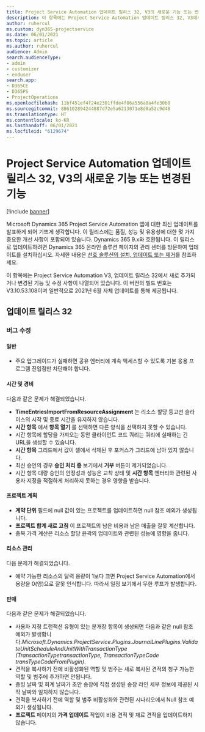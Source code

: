 ```yaml
---
title: Project Service Automation 업데이트 릴리스 32, V3의 새로운 기능 또는 변경된 기능
description: 이 항목에는 Project Service Automation 업데이트 릴리스 32, V3에서 사용할 수 있는 기능 및 수정 사항이 나열되어 있습니다.
author: ruhercul
ms.custom: dyn365-projectservice
ms.date: 06/01/2021
ms.topic: article
ms.author: ruhercul
audience: Admin
search.audienceType:
- admin
- customizer
- enduser
search.app:
- D365CE
- D365PS
- ProjectOperations
ms.openlocfilehash: 11bf451ef4f24e2301ffde4f86a556a8a4fe30b0
ms.sourcegitcommit: 886102894244887d72e5a6213071e8d8a52c9d48
ms.translationtype: HT
ms.contentlocale: ko-KR
ms.lasthandoff: 06/01/2021
ms.locfileid: "6129674"
---
```

# <a name="whats-new-or-changed-in-project-service-automation-update-release-32-v3"></a>Project Service Automation 업데이트 릴리스 32, V3의 새로운 기능 또는 변경된 기능

[!include [banner](../includes/psa-now-project-operations.md)]

Microsoft Dynamics 365 Project Service Automation 앱에 대한 최신 업데이트를 발표하게 되어 기쁘게 생각합니다. 이 릴리스에는 품질, 성능 및 유용성에 대한 몇 가지 중요한 개선 사항이 포함되어 있습니다. Dynamics 365 9.x와 호환됩니다. 이 릴리스로 업데이트하려면 Dynamics 365 온라인 솔루션 페이지의 관리 센터를 방문하여 업데이트를 설치하십시오. 자세한 내용은 [선호 솔루션의 설치, 업데이트 또는 제거](/power-platform/admin/install-remove-preferred-solution)를 참조하세요.

이 항목에는 Project Service Automation V3, 업데이트 릴리스 32에서 새로 추가되거나 변경된 기능 및 수정 사항이 나열되어 있습니다. 이 버전의 빌드 번호는 V3.10.53.108이며 일반적으로 2021년 6월 자체 업데이트를 통해 제공됩니다.

## <a name="update-release-32"></a>업데이트 릴리스 32

### <a name="bug-fixes"></a>버그 수정

#### <a name="general"></a>일반

- 주요 업그레이드가 실패하면 공유 엔터티에 계속 액세스할 수 있도록 기본 응용 프로그램 진입점만 차단해야 합니다.

#### <a name="time-and-expense"></a>시간 및 경비

다음과 같은 문제가 해결되었습니다.

- **TimeEntriesImportFromResourceAssignment** 는 리소스 할당 등고선 슬라이스의 시작 및 종료 시간을 유지하지 않습니다.
- **시간 항목** 에서 **항목 열기** 를 선택하면 다른 양식을 선택하지 못할 수 있습니다.
- 시간 항목에 할당을 가져오는 동안 클라이언트 코드 쿼리는 쿼리에 실패하는 긴 URL을 생성할 수 있습니다.
- **시간 항목** 그리드에서 값이 셀에서 삭제된 후 포커스가 그리드에 남아 있지 않습니다.
- 최신 승인의 경우 **승인 처리 중** 보기에서 **거부** 버튼이 제거되었습니다.
- 시간 항목 대량 승인의 안정성과 성능은 교착 상태 및 **시간 항목** 엔터티와 관련된 사용자 지정을 적절하게 처리하지 못하는 경우 영향을 받습니다.

#### <a name="project-planning"></a>프로젝트 계획

- **계약 단위** 필드에 null 값이 있는 프로젝트를 업데이트하면 null 참조 예외가 생성됩니다.
- **프로젝트 합계 새로 고침** 이 프로젝트의 남은 비용과 남은 매출을 잘못 계산합니다.
- 중복 가격 계산은 리소스 할당 윤곽의 업데이트와 관련된 성능에 영향을 줍니다.

#### <a name="resource-management"></a>리소스 관리

다음 문제가 해결되었습니다.

- 예약 가능한 리소스의 달력 용량이 1보다 크면 Project Service Automation에서 용량을 0(영)으로 잘못 인식합니다. 따라서 일정 보기에서 무한 루프가 발생합니다.

#### <a name="sales"></a>판매

다음과 같은 문제가 해결되었습니다.

- 사용자 지정 트랜잭션 유형이 있는 분개장 항목이 생성되면 다음과 같은 null 참조 예외가 발생합니다.*Microsoft.Dynamics.ProjectService.Plugins.JournalLinePlugins.ValidateUnitScheduleAndUnitWithTransactionType (TransactionTypetransactionType, TransactionTypeCode transTypeCodeFromPlugin)*.
- 견적을 복사하기 전에 비활성화된 역할 및 범주는 새로 복사된 견적의 청구 가능한 역할 및 범주에 추가하면 안됩니다.
- 증빙 날짜 및 회계 날짜가 초안 송장에 직접 생성된 송장 라인 세부 정보에 제공된 시작 날짜와 일치하지 않습니다.
- 견적을 복사하기 전에 역할 및 범주 비활성화와 관련된 시나리오에서 Null 참조 예외가 생성됩니다.
- **프로젝트** 페이지의 **가격 업데이트** 작업이 비용 견적 및 재료 견적을 업데이트하지 않습니다.

